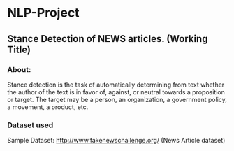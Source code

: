 # NLP-Project

## Stance Detection of NEWS articles. (Working Title)

### About:

Stance detection is the task of automatically determining from text whether the author
of the text is in favor of, against, or neutral towards a proposition or target. The target
may be a person, an organization, a government policy, a movement, a product, etc.

### Dataset used

Sample Dataset: http://www.fakenewschallenge.org/ (News Article dataset)
